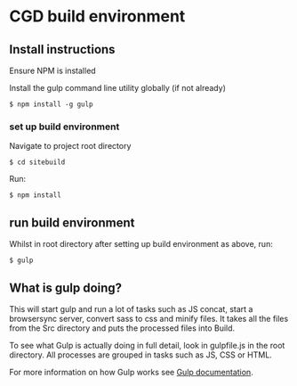 # CGD build environment
## Install instructions

Ensure NPM is installed

Install the gulp command line utility globally (if not already)
```
$ npm install -g gulp
```

### set up build environment

Navigate to project root directory
```
$ cd sitebuild
```
Run:
```
$ npm install
```
## run build environment
Whilst in root directory after setting up build environment as above, run:
```
$ gulp
```
## What is gulp doing?
This will start gulp and run a lot of tasks such as JS concat, start a browsersync server, convert sass to css and minify files. It takes all the files from the Src directory and puts the processed files into Build.

To see what Gulp is actually doing in full detail, look in gulpfile.js in the root directory. All processes are grouped in tasks such as JS, CSS or HTML.

For more information on how Gulp works see [Gulp documentation](https://gulpjs.com/).



